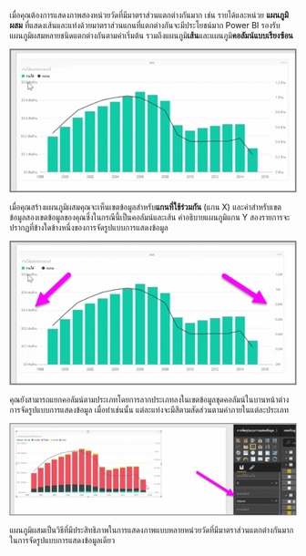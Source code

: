 เมื่อคุณต้องการแสดงภาพสองหน่วยวัดที่มีมาตราส่วนแตกต่างกันมาก เช่น รายได้และหน่วย **แผนภูมิผสม** ที่แสดงเส้นและแท่งด้วยมาตราส่วนแกนที่แตกต่างกันจะมีประโยชน์มาก Power BI รองรับแผนภูมิผสมหลายชนิดแตกต่างกันตามค่าเริ่มต้น รวมถึงแผนภูมิ**เส้น**และแผนภูมิ**คอลัมน์แบบเรียงซ้อน**

![](media/3-3-create-combination-charts/3-3_1.png)

เมื่อคุณสร้างแผนภูมิผสมคุณจะเห็นเขตข้อมูลสำหรับ**แกนที่ใช้ร่วมกัน** (แกน X) และค่าสำหรับเขตข้อมูลสองเขตข้อมูลของคุณซึ่งในกรณีนี้เป็นคอลัมน์และเส้น คำอธิบายแผนภูมิแกน Y สองรายการจะปรากฏที่ข้างใดข้างหนึ่งของการจัดรูปแบบการแสดงข้อมูล

![](media/3-3-create-combination-charts/3-3_2.png)

คุณยังสามารถแยกคอลัมน์ตามประเภทโดยการลากประเภทลงในเขตข้อมูลชุดคอลัมน์ในบานหน้าต่างการจัดรูปแบบการแสดงข้อมูล เมื่อทำเช่นนั้น แต่ละแท่งจะมีสีตามสัดส่วนตามค่าภายในแต่ละประเภท

![](media/3-3-create-combination-charts/3-3_3.png)

แผนภูมิผสมเป็นวิธีที่มีประสิทธิภาพในการแสดงภาพแบบหลายหน่วยวัดที่มีมาตราส่วนแตกต่างกันมากในการจัดรูปแบบการแสดงข้อมูลเดียว

